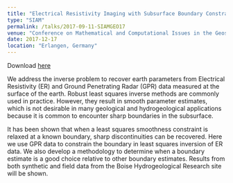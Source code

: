 ```yaml
---
title: "Electrical Resistivity Imaging with Subsurface Boundary Constraints"
type: "SIAM"
permalink: /talks/2017-09-11-SIAMGEO17
venue: "Conference on Mathematical and Computational Issues in the Geosciences"
date: 2017-12-17
location: "Erlangen, Germany"
---
```


Download [here](https://jodimead.github.io/files/talks/mead.pptx)

We address the inverse problem to recover earth parameters from Electrical Resistivity (ER) and Ground Penetrating Radar (GPR) data measured at the surface of the earth. Robust
least squares inverse methods are commonly used in practice. However, they result in smooth parameter estimates, which is not desirable in many geological and hydrogeological applications because it is common to encounter sharp boundaries in the subsurface.

It has been shown that when a least squares smoothness constraint is relaxed at a known boundary, sharp discontinuities can be recovered. Here we use GPR data to constrain
the boundary in least squares inversion of ER data. We also develop a methodology to determine when a boundary estimate is a good choice relative to other boundary estimates.
Results from both synthetic and field data from the Boise Hydrogeological Research site will be shown.
